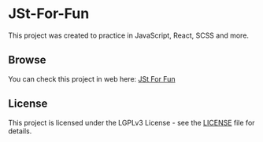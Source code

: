 # JSt-For-Fun
This project was created to practice in JavaScript, React, SCSS and more.
## Browse
You can check this project in web here: [JSt For Fun](https://it-krivoshey.github.io/JSt-For-Fun/)
## License
This project is licensed under the LGPLv3 License - see the [LICENSE](https://github.com/IT-Krivoshey/JSt-For-Fun/blob/master/LICENSE) file for details.
